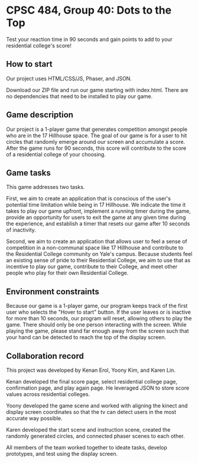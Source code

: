 # CPSC 484, Group 40: Dots to the Top
Test your reaction time in 90 seconds and gain points to add to your residential college's score!

## How to start
Our project uses HTML/CSS/JS, Phaser, and JSON. 

Download our ZIP file and run our game starting with index.html. There are no dependencies that need to be installed to play our game.

## Game description
Our project is a 1-player game that generates competition amongst people who are in the 17 Hillhouse space. The goal of our game is for a user to hit circles that randomly emerge around our screen and accumulate a score. After the game runs for 90 seconds, this score will contribute to the score of a residential college of your choosing.

## Game tasks
This game addresses two tasks.

First, we aim to create an application that is conscious of the user's potential time limitation while being in 17 Hillhouse. We indicate the time it takes to play our game upfront, implement a running timer during the game, provide an opportunity for users to exit the game at any given time during the experience, and establish a timer that resets our game after 10 seconds of inactivity.

Second, we aim to create an application that allows user to feel a sense of competition in a non-communal space like 17 Hillhouse and contribute to the Residential College community on Yale's campus. Because students feel an existing sense of pride to their Residential College, we aim to use that as incentive to play our game, contribute to their College, and meet other people who play for their own Residential College.

## Environment constraints
Because our game is a 1-player game, our program keeps track of the first user who selects the "Hover to start" button. If the user leaves or is inactive for more than 10 seconds, our program will reset, allowing others to play the game. There should only be one person interacting with the screen. While playing the game, please stand far enough away from the screen such that your hand can be detected to reach the top of the display screen.

## Collaboration record
This project was developed by Kenan Erol, Yoony Kim, and Karen Lin.

Kenan developed the final score page, select residential college page, confirmation page, and play again page. He leveraged JSON to store score values across residential colleges. 

Yoony developed the game scene and worked with aligning the kinect and display screen coordinates so that the tv can detect users in the most accurate way possible.

Karen developed the start scene and instruction scene, created the randomly generated circles, and connected phaser scenes to each other.

All members of the team worked together to ideate tasks, develop prototypes, and test using the display screen.